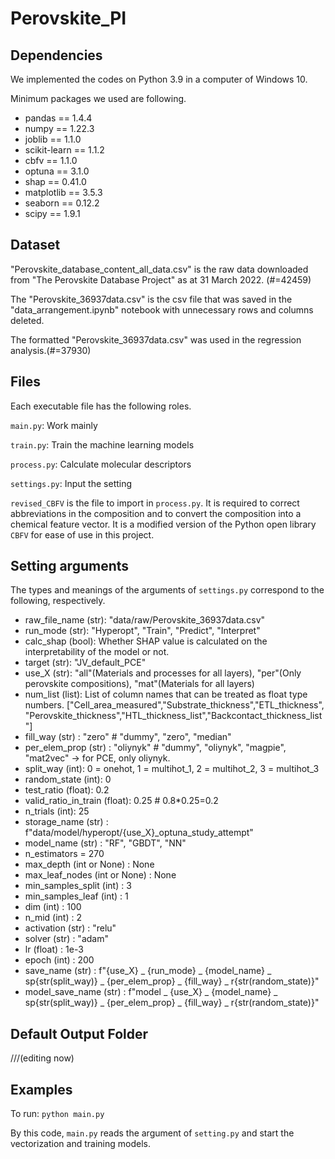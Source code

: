 # Perovskite_PI


## Dependencies
We implemented the codes on Python 3.9 in a computer of Windows 10.

Minimum packages we used are following.
- pandas == 1.4.4
- numpy == 1.22.3
- joblib == 1.1.0
- scikit-learn == 1.1.2
- cbfv == 1.1.0
- optuna == 3.1.0
- shap == 0.41.0
- matplotlib == 3.5.3
- seaborn == 0.12.2
- scipy == 1.9.1


## Dataset
"Perovskite_database_content_all_data.csv" is the raw data downloaded from "The Perovskite Database Project" as at 31 March 2022. (#=42459)

The "Perovskite_36937data.csv" is the csv file that was saved in the "data_arrangement.ipynb" notebook with unnecessary rows and columns deleted.

The formatted "Perovskite_36937data.csv" was used in the regression analysis.(#=37930)

## Files
Each executable file has the following roles.

`main.py`: Work mainly

`train.py`: Train the machine learning models

`process.py`: Calculate molecular descriptors

`settings.py`: Input the setting

`revised_CBFV` is the file to import in `process.py`.
It is required to correct abbreviations in the composition and to convert the composition into a chemical feature vector.
It is a modified version of the Python open library `CBFV` for ease of use in this project.

## Setting arguments
The types and meanings of the arguments of `settings.py` correspond to the following, respectively.

- raw_file_name (str): "data/raw/Perovskite_36937data.csv"
- run_mode (str): "Hyperopt", "Train", "Predict", "Interpret"
- calc_shap (bool): Whether SHAP value is calculated on the interpretability of the model or not.
- target (str): "JV_default_PCE"
- use_X (str): "all"(Materials and processes for all layers), "per"(Only perovskite compositions), "mat"(Materials for all layers)
- num_list (list): List of column names that can be treated as float type numbers. ["Cell_area_measured","Substrate_thickness","ETL_thickness", "Perovskite_thickness","HTL_thickness_list","Backcontact_thickness_list"]
- fill_way (str) : "zero" # "dummy", "zero", "median"
- per_elem_prop (str) :  "oliynyk" # "dummy", "oliynyk", "magpie", "mat2vec" -> for PCE, only oliynyk.
- split_way (int): 0 = onehot, 1 = multihot_1, 2 = multihot_2, 3 = multihot_3
- random_state (int): 0
- test_ratio (float): 0.2
- valid_ratio_in_train (float): 0.25 # 0.8*0.25=0.2
- n_trials (int): 25
- storage_name (str) : f"data/model/hyperopt/{use_X}_optuna_study_attempt"
- model_name (str) : "RF", "GBDT", "NN"
- n_estimators = 270
- max_depth (int or None) : None
- max_leaf_nodes (int or None) : None
- min_samples_split (int) : 3
- min_samples_leaf (int) : 1
- dim (int) : 100
- n_mid (int) : 2
- activation (str) : "relu"
- solver (str) : "adam"
- lr (float) : 1e-3
- epoch (int) : 200
- save_name (str) : f"{use_X} _ {run_mode} _ {model_name} _ sp{str(split_way)} _ {per_elem_prop} _ {fill_way} _ r{str(random_state)}"
- model_save_name (str) : f"model _ {use_X} _ {model_name} _ sp{str(split_way)} _ {per_elem_prop} _ {fill_way} _ r{str(random_state)}"

## Default Output Folder

///(editing now)

## Examples
To run:
`python main.py`

By this code, `main.py` reads the argument of `setting.py` and start the vectorization and training models.

